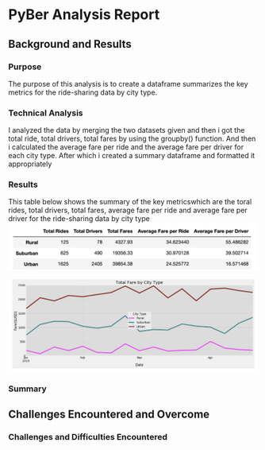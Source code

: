 # PyBer Analysis Report

## Background and Results

### Purpose
The purpose of this analysis is to create a dataframe summarizes the key metrics for the ride-sharing data by city type.
### Technical Analysis
I analyzed the data by merging the two datasets given and then i got the total ride, total drivers, total fares by using the groupby() function. And then i calculated the average fare per ride and the average fare per driver for each city type. After which i created a summary dataframe and formatted it appropriately
### Results
This table below shows the summary of the key metricswhich are the toral rides, total drivers, total fares, average fare per ride and average fare per driver for the ride-sharing data by city type 
![Pyber Summary Table](https://github.com/soijebor/PyBer_Analysis/blob/master/Images/pyber_summary_data_df.png)

![Multiple line chart of the dataframe](https://github.com/soijebor/PyBer_Analysis/blob/master/Images/multiple_line_chart_df.png)
### Summary

## Challenges Encountered and Overcome

### Challenges and Difficulties Encountered
